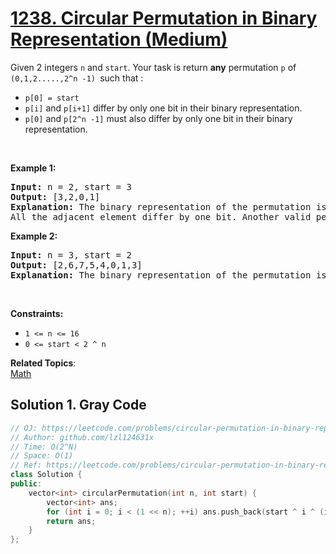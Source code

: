 # [1238. Circular Permutation in Binary Representation (Medium)](https://leetcode.com/problems/circular-permutation-in-binary-representation/)

<p>Given 2 integers <code>n</code> and <code>start</code>. Your task is return <strong>any</strong> permutation <code>p</code>&nbsp;of <code>(0,1,2.....,2^n -1) </code>such that :</p>

<ul>
	<li><code>p[0] = start</code></li>
	<li><code>p[i]</code> and <code>p[i+1]</code>&nbsp;differ by only one bit in their binary representation.</li>
	<li><code>p[0]</code> and <code>p[2^n -1]</code>&nbsp;must also differ by only one bit in their binary representation.</li>
</ul>

<p>&nbsp;</p>
<p><strong>Example 1:</strong></p>

<pre><strong>Input:</strong> n = 2, start = 3
<strong>Output:</strong> [3,2,0,1]
<strong>Explanation:</strong> The binary representation of the permutation is (11,10,00,01). 
All the adjacent element differ by one bit. Another valid permutation is [3,1,0,2]
</pre>

<p><strong>Example 2:</strong></p>

<pre><strong>Input:</strong> n = 3, start = 2
<strong>Output:</strong> [2,6,7,5,4,0,1,3]
<strong>Explanation:</strong> The binary representation of the permutation is (010,110,111,101,100,000,001,011).
</pre>

<p>&nbsp;</p>
<p><strong>Constraints:</strong></p>

<ul>
	<li><code>1 &lt;= n &lt;= 16</code></li>
	<li><code>0 &lt;= start&nbsp;&lt;&nbsp;2 ^ n</code></li>
</ul>


**Related Topics**:  
[Math](https://leetcode.com/tag/math/)

## Solution 1. Gray Code

```cpp
// OJ: https://leetcode.com/problems/circular-permutation-in-binary-representation/
// Author: github.com/lzl124631x
// Time: O(2^N)
// Space: O(1)
// Ref: https://leetcode.com/problems/circular-permutation-in-binary-representation/discuss/414203/JavaC%2B%2BPython-4-line-Gray-Code
class Solution {
public:
    vector<int> circularPermutation(int n, int start) {
        vector<int> ans;
        for (int i = 0; i < (1 << n); ++i) ans.push_back(start ^ i ^ (i >> 1));
        return ans;
    }
};
```